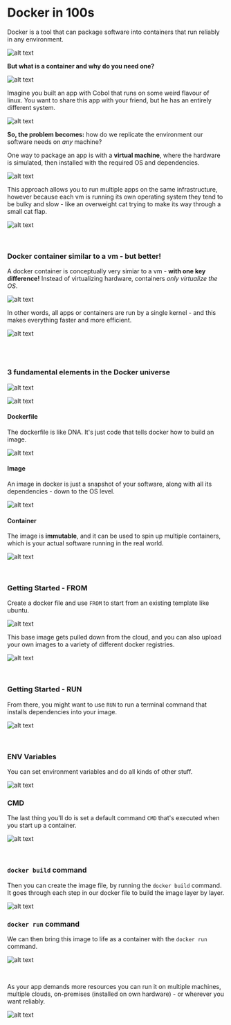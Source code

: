 # Docker in 100s

Docker is a tool that can package software into containers that run reliably in any environment. 

![alt text](images/{CA56502A-A841-4789-A8C6-B6F311073387}.png)

**But what is a container and why do you need one?** 

![alt text](images/{57A72B31-5B28-40B3-93FF-7792B45972B3}.png)

Imagine you built an app with Cobol that runs on some weird flavour of linux. You want to share this app with your friend, but he has an entirely different system. 

![alt text](images/{05951731-C595-4E09-9378-AAA8B41F48B1}.png)

**So, the problem becomes:** how do we replicate the environment our software needs on *any* machine?

One way to package an app is with a **virtual machine**, where the hardware is simulated, then installed with the required OS and dependencies. 

![alt text](images/{9C4A9FDF-B1BB-45CC-92C7-2700ABFE074F}.png)

This approach allows you to run multiple apps on the same infrastructure, however because each vm is running its own operating system they tend to be bulky and slow - like an overweight cat trying to make its way through a small cat flap. 

![alt text](images/{7B64F9D6-8533-40C6-BFB5-285D65AE0D35}.png)

<br>

### Docker container similar to a vm - but better! 

A docker container is conceptually very simiar to a vm - **with one key difference!** Instead of virtualizing hardware, containers *only virtualize the OS*. 

![alt text](images/{9E5213D6-0E3C-4A99-9BAC-342AE96F9F13}.png)

In other words, all apps or containers are run by a single kernel - and this makes everything faster and more efficient. 

![alt text](images/{3B64EF8B-F5E1-41C5-9E88-F92DCB8258ED}.png)

<br><br>

### 3 fundamental elements in the Docker universe

![alt text](images/{29A63D76-3D7E-4F7D-A848-A980E83B3D30}.png)

![alt text](images/{A39F1156-E713-4017-9EC2-A9D9A2A70220}.png)

#### Dockerfile

The dockerfile is like DNA. It's just code that tells docker how to build an image.

![alt text](images/{B0878BE8-28DD-4B7E-AD85-AB91C2D804AD}.png)

#### Image

An image in docker is just a snapshot of your software, along with all its dependencies - down to the OS level. 

![alt text](images/{72A505E1-670C-48A4-8F37-08F9BBB4EDA5}.png)

#### Container

The image is **immutable**, and it can be used to spin up multiple containers, which is your actual software running in the real world. 

![alt text](images/{29E25749-F861-4556-9300-ED6637F19699}.png)

<br>

### Getting Started - FROM

Create a docker file and use `FROM` to start from an existing template like ubuntu. 

![alt text](images/{DABBCE39-3DE8-47CF-9C75-A938DE2987DD}.png)

This base image gets pulled down from the cloud, and you can also upload your own images to a variety of different docker registries. 

![alt text](images/{852CD949-0F2C-4EE0-A5E8-01E324F7B54E}.png)

<br>

### Getting Started - RUN

From there, you might want to use `RUN` to run a terminal command that installs dependencies into your image. 

![alt text](images/{94274763-1C0A-452F-98BC-27160CCF39E7}.png)

<br>

### ENV Variables 

You can set environment variables and do all kinds of other stuff. 

![alt text](images/{15665CD5-F2B8-40B0-9518-3860367BF39F}.png)


### CMD 

The last thing you'll do is set a default command `CMD` that's executed when you start up a container.

![alt text](images/{BDF82976-B552-4FDF-9EDB-01818C08219A}.png)

<br>

### `docker build` command

Then you can create the image file, by running the `docker build` command. It goes through each step in our docker file to build the image layer by layer. 

![alt text](images/{9061E48D-39EA-4CE1-8B32-7B9CA4C54876}.png)

### `docker run` command

We can then bring this image to life as a container with the `docker run` command. 

![alt text](images/{8C0D668D-C59A-4EBC-8E5A-A2C799625244}.png)

<br>

As your app demands more resources you can run it on multiple machines, multiple clouds, on-premises (installed on own hardware) - or wherever you want reliably. 

![alt text](images/{AF5362ED-7E2C-4D3B-8576-87F5583074F9}.png)

